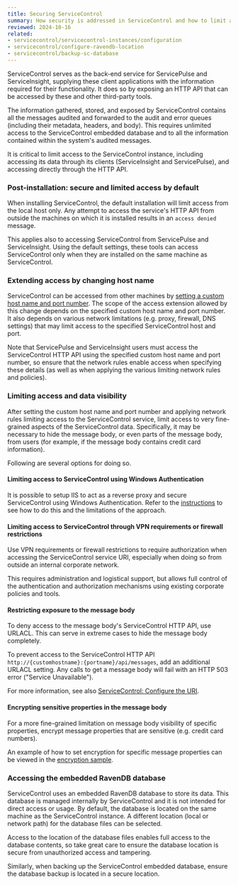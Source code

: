 ```yaml
---
title: Securing ServiceControl
summary: How security is addressed in ServiceControl and how to limit access to ServiceControl data.
reviewed: 2024-10-16
related:
- servicecontrol/servicecontrol-instances/configuration
- servicecontrol/configure-ravendb-location
- servicecontrol/backup-sc-database
---
```


ServiceControl serves as the back-end service for ServicePulse and ServiceInsight, supplying these client applications with the information required for their functionality. It does so by exposing an HTTP API that can be accessed by these and other third-party tools.

The information gathered, stored, and exposed by ServiceControl contains all the messages audited and forwarded to the audit and error queues (including their metadata, headers, and body). This requires unlimited access to the ServiceControl embedded database and to all the information contained within the system's audited messages.

It is critical to limit access to the ServiceControl instance, including accessing its data through its clients (ServiceInsight and ServicePulse), and accessing directly through the HTTP API.


### Post-installation: secure and limited access by default

When installing ServiceControl, the default installation will limit access from the local host only. Any attempt to access the service's HTTP API from outside the machines on which it is installed results in an `access denied` message.

This applies also to accessing ServiceControl from ServicePulse and ServiceInsight. Using the default settings, these tools can access ServiceControl only when they are installed on the same machine as ServiceControl.


### Extending access by changing host name

ServiceControl can be accessed from other machines by [setting a custom host name and port number](/servicecontrol/setting-custom-hostname.md). The scope of the access extension allowed by this change depends on the specified custom host name and port number. It also depends on various network limitations (e.g. proxy, firewall, DNS settings) that may limit access to the specified ServiceControl host and port.

Note that ServicePulse and ServiceInsight users must access the ServiceControl HTTP API using the specified custom host name and port number, so ensure that the network rules enable access when specifying these details (as well as when applying the various limiting network rules and policies).


### Limiting access and data visibility

After setting the custom host name and port number and applying network rules limiting access to the ServiceControl service, limit access to very fine-grained aspects of the ServiceControl data. Specifically, it may be necessary to hide the message body, or even parts of the message body, from users (for example, if the message body contains credit card information).

Following are several options for doing so.


#### Limiting access to ServiceControl using Windows Authentication

It is possible to setup IIS to act as a reverse proxy and secure ServiceControl using Windows Authentication. Refer to the [instructions](/servicepulse/install-servicepulse-in-iis.md) to see how to do this and the limitations of the approach.


#### Limiting access to ServiceControl through VPN requirements or firewall restrictions

Use VPN requirements or firewall restrictions to require authorization when accessing the ServiceControl service URI, especially when doing so from outside an internal corporate network.

This requires administration and logistical support, but allows full control of the authentication and authorization mechanisms using existing corporate policies and tools.


#### Restricting exposure to the message body

To deny access to the message body's ServiceControl HTTP API, use URLACL. This can serve in extreme cases to hide the message body completely.

To prevent access to the ServiceControl HTTP API `http://{customhostname}:{portname}/api/messages`, add an additional URLACL setting. Any calls to get a message body will fail with an HTTP 503 error ("Service Unavailable").

For more information, see also [ServiceControl: Configure the URI](/servicecontrol/setting-custom-hostname.md).


#### Encrypting sensitive properties in the message body

For a more fine-grained limitation on message body visibility of specific properties, encrypt message properties that are sensitive (e.g. credit card numbers).

An example of how to set encryption for specific message properties can be viewed in the [encryption sample](/samples/encryption/basic-encryption/).


### Accessing the embedded RavenDB database

ServiceControl uses an embedded RavenDB database to store its data. This database is managed internally by ServiceControl and it is not intended for direct access or usage. By default, the database is located on the same machine as the ServiceControl instance. A different location (local or network path) for the database files can be selected.

Access to the location of the database files enables full access to the database contents, so take great care to ensure the database location is secure from unauthorized access and tampering.

Similarly, when backing up the ServiceControl embedded database, ensure the database backup is located in a secure location.
